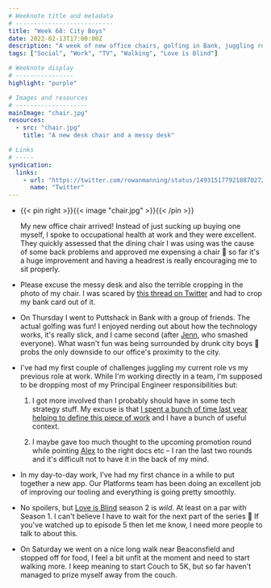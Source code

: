 ```yaml
---
# Weeknote title and metadata
# ---------------------------
title: "Week 68: City Boys"
date: 2022-02-13T17:00:00Z
description: "A week of new office chairs, golfing in Bank, juggling roles at work, Love is Blind, building a new app, and a nice walk in the countryside."
tags: ["Social", "Work", "TV", "Walking", "Love is Blind"]

# Weeknote display
# ----------------
highlight: "purple"

# Images and resources
# --------------------
mainImage: "chair.jpg"
resources:
  - src: "chair.jpg"
    title: "A new desk chair and a messy desk"

# Links
# -----
syndication:
  links:
    - url: "https://twitter.com/rowanmanning/status/1493151779218870272"
      name: "Twitter"
---
```


  * {{< pin right >}}{{< image "chair.jpg" >}}{{< /pin >}}
  
    My new office chair arrived! Instead of just sucking up buying one myself, I spoke to occupational health at work and they were excellent. They quickly assessed that the dining chair I was using was the cause of some back problems and approved me expensing a chair :tada: so far it's a huge improvement and having a headrest is really encouraging me to sit properly.

  * Please excuse the messy desk and also the terrible cropping in the photo of my chair. I was scared by [this thread on Twitter](https://twitter.com/amateuradam/status/1490394034900197388) and had to crop my bank card out of it.

  * On Thursday I went to Puttshack in Bank with a group of friends. The actual golfing was fun! I enjoyed nerding out about how the technology works, it's really slick, and I came second (after [Jenn](https://twitter.com/teachlearncode), who smashed everyone). What wasn't fun was being surrounded by drunk city boys :grimacing: probs the only downside to our office's proximity to the city.

  * I've had my first couple of challenges juggling my current role vs my previous role at work. While I'm working directly in a team, I'm supposed to be dropping most of my Principal Engineer responsibilities but:

    1. I got more involved than I probably should have in some tech strategy stuff. My excuse is that [I spent a bunch of time last year helping to define this piece of work](/weeknotes/40/) and I have a bunch of useful context.

    2. I maybe gave too much thought to the upcoming promotion round while pointing [Alex](https://alexwilson.tech/) to the right docs etc – I ran the last two rounds and it's difficult not to have it in the back of my mind.

  * In my day-to-day work, I've had my first chance in a while to put together a new app. Our Platforms team has been doing an excellent job of improving our tooling and everything is going pretty smoothly.

  * No spoilers, but [Love is Blind](https://www.netflix.com/title/80996601) season 2 is _wild_. At least on a par with Season 1. I can't believe I have to wait for the next part of the series :grimacing: If you've watched up to episode 5 then let me know, I need more people to talk to about this.

  * On Saturday we went on a nice long walk near Beaconsfield and stopped off for food, I feel a bit unfit at the moment and need to start walking more. I keep meaning to start Couch to 5K, but so far haven't managed to prize myself away from the couch.
